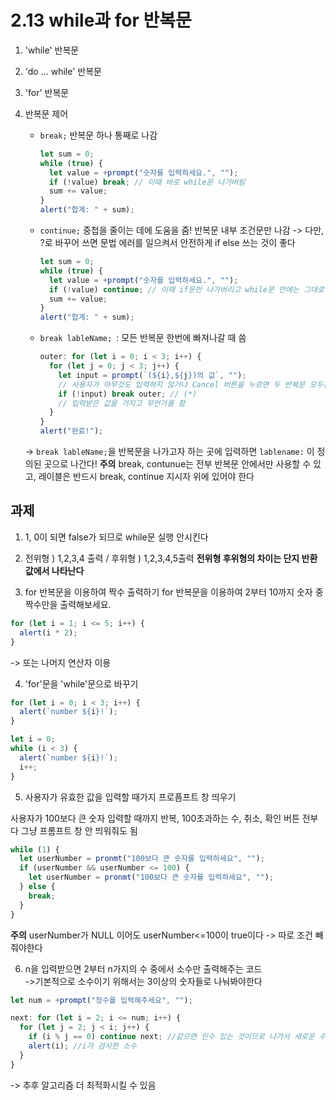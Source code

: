 # 2.13 while과 for 반복문

1. 'while' 반복문
2. 'do ... while' 반복문
3. 'for' 반복문
4. 반복문 제어

   - `break;` 반복문 하나 통째로 나감
     ```javascript
     let sum = 0;
     while (true) {
       let value = +prompt("숫자를 입력하세요.", "");
       if (!value) break; // 이때 바로 while문 나가버림
       sum += value;
     }
     alert("합계: " + sum);
     ```
   - `continue;` 중첩을 줄이는 데에 도움을 줌! 반복문 내부 조건문만 나감 -> 다만, ?로 바꾸어 쓰면 문법 에러를 일으켜서 안전하게 if else 쓰는 것이 좋다

     ```javascript
     let sum = 0;
     while (true) {
       let value = +prompt("숫자를 입력하세요.", "");
       if (!value) continue; // 이때 if문만 나가버리고 while문 안에는 그대로 있음
       sum += value;
     }
     alert("합계: " + sum);
     ```

   - `break lableName; `: 모든 반복문 한번에 빠져나갈 때 씀

     ```javascript
     outer: for (let i = 0; i < 3; i++) {
       for (let j = 0; j < 3; j++) {
         let input = prompt(`(${i},${j})의 값`, "");
         // 사용자가 아무것도 입력하지 않거나 Cancel 버튼을 누르면 두 반복문 모두를 빠져나옵니다.
         if (!input) break outer; // (*)
         // 입력받은 값을 가지고 무언가를 함
       }
     }
     alert("완료!");
     ```

   -> `break lableName;`을 반복문을 나가고자 하는 곳에 입력하면 `lablename:` 이 정의된 곳으로 나간다!
   **주의** break, contunue는 전부 반복문 안에서만 사용할 수 있고, 레이블은 반드시 break, continue 지시자 위에 있어야 한다

## 과제

1.  1, 0이 되면 false가 되므로 while문 실행 안시킨다

2.  전위형 ) 1,2,3,4 출력 / 후위형 ) 1,2,3,4,5출력
    **전위형 후위형의 차이는 단지 반환값에서 나타난다**

3.  for 반복문을 이용하여 짝수 출력하기
    for 반복문을 이용하여 2부터 10까지 숫자 중 짝수만을 출력해보세요.

```javascript
for (let i = 1; i <= 5; i++) {
  alert(i * 2);
}
```

-> 또는 나머지 연산자 이용

4.  'for'문을 'while'문으로 바꾸기

```javascript
for (let i = 0; i < 3; i++) {
  alert(`number ${i}!`);
}
```

```javascript
let i = 0;
while (i < 3) {
  alert(`number ${i}!`);
  i++;
}
```

5. 사용자가 유효한 값을 입력할 때가지 프로픔프트 창 띄우기

사용자가 100보다 큰 숫자 입력할 때까지 반복, 100초과하는 수, 취소, 확인 버튼 전부 다 그냥 프롬프트 창 안 띄워줘도 됨

```javascript
while (1) {
  let userNumber = pronmt("100보다 큰 숫자를 입력하세요", "");
  if (userNumber && userNumber <= 100) {
    let userNumber = pronmt("100보다 큰 숫자를 입력하세요", "");
  } else {
    break;
  }
}
```

**주의** userNumber가 NULL 이어도 userNumber<=100이 true이다 -> 따로 조건 빼줘야한다

6. n을 입력받으면 2부터 n가지의 수 중에서 소수만 출력해주는 코드  
   ->기본적으로 소수이기 위해서는 3이상의 숫자들로 나눠봐야한다

```javascript
let num = +prompt("정수를 입력해주세요", "");

next: for (let i = 2; i <= num; i++) {
  for (let j = 2; j < i; j++) {
    if (i % j == 0) continue next; //같으면 인수 있는 것이므로 나가서 새로운 수 찾는다.
    alert(i); //i가 검사한 소수
  }
}
```

-> 추후 알고리즘 더 최적화시킬 수 있음
